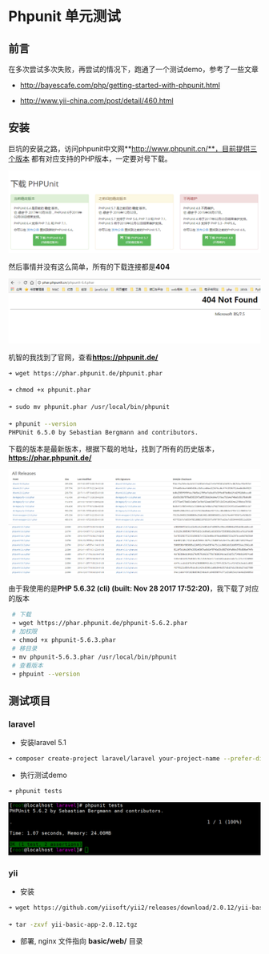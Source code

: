 # Phpunit 单元测试

## 前言

在多次尝试多次失败，再尝试的情况下，跑通了一个测试demo，参考了一些文章

- http://bayescafe.com/php/getting-started-with-phpunit.html

- http://www.yii-china.com/post/detail/460.html

## 安装

巨坑的安装之路，访问phpunit中文网**http://www.phpunit.cn/**，目前提供三个版本
都有对应支持的PHP版本，一定要对号下载。

![介绍](./phpunit-01.png)

然后事情并没有这么简单，所有的下载连接都是**404**

![404](./phpunit-02.png)

机智的我找到了官网，查看**https://phpunit.de/**

```bash
➜ wget https://phar.phpunit.de/phpunit.phar

➜ chmod +x phpunit.phar

➜ sudo mv phpunit.phar /usr/local/bin/phpunit

➜ phpunit --version
PHPUnit 6.5.0 by Sebastian Bergmann and contributors.
```

下载的版本是最新版本，根据下载的地址，找到了所有的历史版本，**https://phar.phpunit.de/**

![list](./phpunit-03.png)
![list](./phpunit-05.png)

由于我使用的是**PHP 5.6.32 (cli) (built: Nov 28 2017 17:52:20)**，我下载了对应的版本

```bash
 # 下载
 ➜ wget https://phar.phpunit.de/phpunit-5.6.2.phar
 # 加权限
 ➜ chmod +x phpunit-5.6.3.phar
 # 移目录
 ➜ mv phpunit-5.6.3.phar /usr/local/bin/phpunit
 # 查看版本
 ➜ phpuint --version
```

## 测试项目

### laravel 

- 安装laravel 5.1 

```bash
➜ composer create-project laravel/laravel your-project-name --prefer-dist "5.1.*"
```

- 执行测试demo

```bash
➜ phpunit tests
```

![demo](./phpunit-04.png)

### yii 

- 安装

```bash
➜ wget https://github.com/yiisoft/yii2/releases/download/2.0.12/yii-basic-app-2.0.12.tgz

➜ tar -zxvf yii-basic-app-2.0.12.tgz
```

- 部署, nginx 文件指向 **basic/web/** 目录


